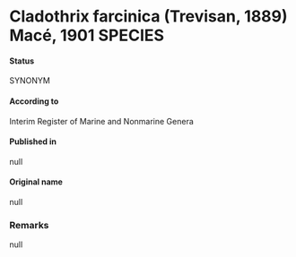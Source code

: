 # Cladothrix farcinica (Trevisan, 1889) Macé, 1901 SPECIES

#### Status
SYNONYM

#### According to
Interim Register of Marine and Nonmarine Genera

#### Published in
null

#### Original name
null

### Remarks
null